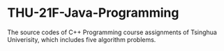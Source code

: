 # THU-21F-Java-Programming
The source codes of C++ Programming course assignments of Tsinghua Univerisity, which includes five algorithm problems.
